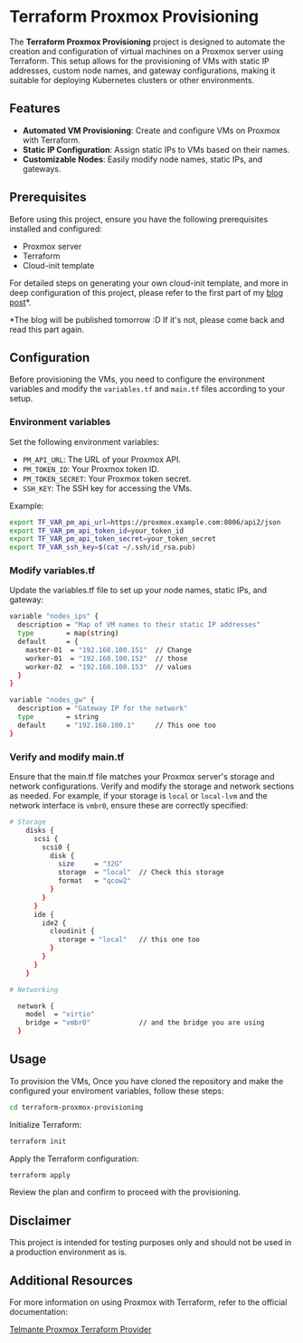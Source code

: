 # Terraform Proxmox Provisioning

The **Terraform Proxmox Provisioning** project is designed to automate the creation and configuration of virtual machines on a Proxmox server using Terraform. This setup allows for the provisioning of VMs with static IP addresses, custom node names, and gateway configurations, making it suitable for deploying Kubernetes clusters or other environments.

## Features

- **Automated VM Provisioning**: Create and configure VMs on Proxmox with Terraform.
- **Static IP Configuration**: Assign static IPs to VMs based on their names.
- **Customizable Nodes**: Easily modify node names, static IPs, and gateways.

## Prerequisites

Before using this project, ensure you have the following prerequisites installed and configured:

- Proxmox server
- Terraform
- Cloud-init template

For detailed steps on generating your own cloud-init template, and more in deep configuration of this project, please refer to the first part of my [blog post]()*.

*The blog will be published tomorrow :D If it's not, please come back and read this part again.

## Configuration

Before provisioning the VMs, you need to configure the environment variables and modify the `variables.tf` and `main.tf` files according to your setup.

### Environment variables

Set the following environment variables:

- `PM_API_URL`: The URL of your Proxmox API.
- `PM_TOKEN_ID`: Your Proxmox token ID.
- `PM_TOKEN_SECRET`: Your Proxmox token secret.
- `SSH_KEY`: The SSH key for accessing the VMs.

Example:
```bash
export TF_VAR_pm_api_url=https://proxmox.example.com:8006/api2/json
export TF_VAR_pm_api_token_id=your_token_id
export TF_VAR_pm_api_token_secret=your_token_secret
export TF_VAR_ssh_key=$(cat ~/.ssh/id_rsa.pub)
```

### Modify variables.tf

Update the variables.tf file to set up your node names, static IPs, and gateway:

```bash
variable "nodes_ips" {
  description = "Map of VM names to their static IP addresses"
  type        = map(string)
  default     = {
    master-01  = "192.168.100.151"  // Change
    worker-01  = "192.168.100.152"  // those
    worker-02  = "192.168.100.153"  // values
  }
}

variable "nodes_gw" {
  description = "Gateway IP for the network"
  type        = string
  default     = "192.168.100.1"     // This one too
}
```

### Verify and modify main.tf

Ensure that the main.tf file matches your Proxmox server's storage and network configurations. Verify and modify the storage and network sections as needed. For example, if your storage is `local` or `local-lvm` and the network interface is `vmbr0`, ensure these are correctly specified:

```bash
# Storage
    disks {
      scsi {
        scsi0 {
          disk {
            size     = "32G"
            storage  = "local"  // Check this storage 
            format   = "qcow2"
          }
        }
      }
      ide {
        ide2 {
          cloudinit {
            storage = "local"   // this one too
          }
        }
      }
    }

# Networking

  network {
    model  = "virtio"
    bridge = "vmbr0"            // and the bridge you are using
  }
```

## Usage

To provision the VMs, Once you have cloned the repository and make the configured your enviroment variables, follow these steps:


```bash
cd terraform-proxmox-provisioning
```

Initialize Terraform:

```bash
terraform init
```

Apply the Terraform configuration:

```bash
terraform apply
````

Review the plan and confirm to proceed with the provisioning.

## Disclaimer

This project is intended for testing purposes only and should not be used in a production environment as is.

## Additional Resources

For more information on using Proxmox with Terraform, refer to the official documentation:

[Telmante Proxmox Terraform Provider](https://registry.terraform.io/providers/Telmate/proxmox/latest/docs/resources/vm_qemu)